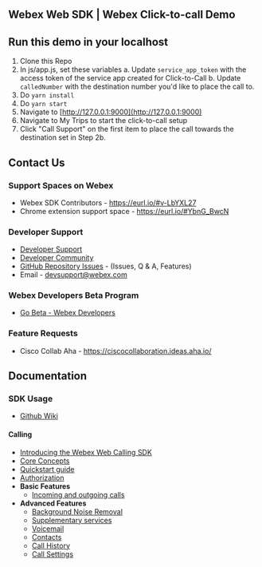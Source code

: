 ## Webex Web SDK | Webex Click-to-call Demo

## Run this demo in your localhost

1. Clone this Repo
2. In js/app.js, set these variables
  a. Update `service_app_token` with the access token of the service app created for Click-to-Call
  b. Update `calledNumber` with the destination number you'd like to place the call to.
2. Do `yarn install`
3. Do `yarn start`
4. Navigate to [http://127.0.0.1:9000](http://127.0.0.1:9000)
5. Navigate to My Trips to start the click-to-call setup
6. Click "Call Support" on the first item to place the call towards the destination set in Step 2b.

## Contact Us

### Support Spaces on Webex

- Webex SDK Contributors - https://eurl.io/#v-LbYXL27
- Chrome extension support space - https://eurl.io/#YbnG_BwcN


### Developer Support

- [Developer Support](https://developer.webex.com/support)
- [Developer Community](https://community.cisco.com/t5/webex-for-developers/bd-p/disc-webex-developers)
- [GitHub Repository Issues](https://github.com/webex/webex-js-sdk/issues) - (Issues, Q & A, Features)
- Email - devsupport@webex.com

### Webex Developers Beta Program

- [Go Beta - Webex Developers](https://gobeta.webex.com/key/dev-platform)

### Feature Requests

- Cisco Collab Aha - https://ciscocollaboration.ideas.aha.io/

## Documentation

### SDK Usage

- [Github Wiki](https://github.com/webex/webex-js-sdk/wiki)

#### Calling
- [Introducing the Webex Web Calling SDK](https://github.com/webex/webex-js-sdk/wiki/Introducing-the-Webex-Web-Calling-SDK)
- [Core Concepts](https://github.com/webex/webex-js-sdk/wiki/Core-Concepts-(Calling))
- [Quickstart guide](https://github.com/webex/webex-js-sdk/wiki/Quickstart-Guide-(Calling))
- [Authorization](https://github.com/webex/webex-js-sdk/wiki/Authorization-(Calling))
- **Basic Features**
  - [Incoming and outgoing calls](https://github.com/webex/webex-js-sdk/wiki/Incoming-and-Outgoing-Calls)
- **Advanced Features**
  - [Background Noise Removal](https://github.com/webex/webex-js-sdk/wiki/Webex-Calling-%7C-Background-Noise-Removal)
  - [Supplementary services](https://github.com/webex/webex-js-sdk/wiki/Calling-Supplementary-Services)
  - [Voicemail](https://github.com/webex/webex-js-sdk/wiki/Voicemail)
  - [Contacts](https://github.com/webex/webex-js-sdk/wiki/Contacts)
  - [Call History](https://github.com/webex/webex-js-sdk/wiki/Calling-Call-History)
  - [Call Settings](https://github.com/webex/webex-js-sdk/wiki/Call-Settings)
